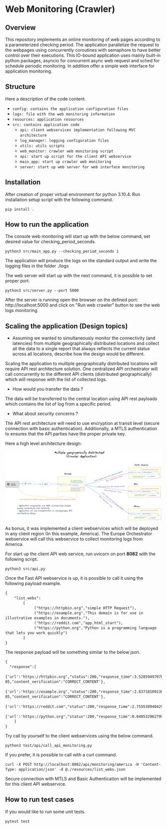 # Web Monitoring (Crawler)

## Overview
This repository implements an online monitoring of web pages according to a parameterized checking period. 
The application parallelize the request to the webpages using concurrently coroutines with semaphore to have better control over their executions. 
This IO-bound application uses mainly built-in python packages, asyncio for concurrent async web request and sched for schedule periodic monitoring.
In addition offer a simple web interface for application monitoring.

## Structure

Here a description of the code content.

- `config: contains the application configuration files`
- `logs: file with the web monitoring information`
- `resources: application resources`
- `src: contains application code`
  - `api: client webservices implementation following MVC architecture`
  - `log_manager: logging configuration files`
  - `utils: utils scripts`
  - `web_monitor: crawler web monitoring script`
  - `api: start up script for the client API webservice `
  - `main_app: start up crawler web monitoring`
  - `server: start up web server for web interface monitoring`


## Installation

After creation of proper virtual environment for python 3.10.4.
Run installation setup script with the following command.

```console
pip install .
```

## How to run the application

The console web monitoring will start up with the below command, set desired value for checking_period_seconds. 
```console
python3 src/main_app.py --checking_period_seconds 1
```
The application will produce the logs on the standard output and write the logging files in the folder ./logs


The web server will start up with the next command, it is possible to set proper port. 

```console
python3 src/server.py --port 5000
```
After the server is running open the browser on the defined port: http://localhost:5000 and click on "Run web crawler" button to see the web logs monitoring.


## Scaling the application (Design topics)

- Assuming we wanted to simultaneously monitor the connectivity (and latencies) from 
multiple geographically distributed locations and collect all the data to a single 
report that always reflects the current status across all locations, describe how 
the design would be different. 

Scaling the application to multiple geographically distributed locations will require API rest architecture solution. 
One centralized API orchestrator will call concurrently to the different API clients (distributed geographically) which will response with the list of collected logs.

- How would you transfer the data ?

The data will be transferred to the central location using API rest payloads which contains the list of log from a specific period.

- What about security concerns ?

The API rest architecture will need to use encryption at transit level (secure connection with basic authentication). 
Additionally, a MTLS authentication to ensures that the API parties have the proper private key.


Here a high level architecture design:

![img.png](resources/crawler-architecture.png)

As bonus, it was implemented a client webservices which will be deployed in any client region (In this example, America).
The Europe Orchestrator webservice will call this webservice to collect monitoring logs from America.

For start up the client API web service, run uvicorn on port **8082** with the following script.

```console
python3 src/api.py 
```

Once the Fast API webservice is up, it is possible to call it using the following payload example.

```console
{
    "list_webs":
        [
             ("https://httpbin.org","simple HTTP Request"),
             ("https://example.org","This domain is for use in illustrative examples in documents."),
             ("https://reddit.com","app_html_start"),
             ("https://python.org","Python is a programming language that lets you work quickly")
        ]
}
```
The response payload will be something similar to the below json.

```console
{ 
  "response":[
      {'url':'https://httpbin.org","status":200,"response_time":3.528594970703125e-05,"content_verification":"CORRECT_CONTENT'},
      {'url':'https://example.org","status":200,"response_time":2.8371810913085938e-05,"content_verification":"CORRECT_CONTENT'},
      {'url':'https://reddit.com","status":200,"response_time":2.7555389404296875,"content_verification":"CORRECT_CONTENT'},
      {'url':'https://python.org","status":200,"response_time":0.048532962799072266,"content_verification":"CORRECT_CONTENT'}
    ]
}
```

Try call by yourself to the client webservices using the below command.

```console
python3 test/api/call_api_monitoring.py
```

If you prefer, it is possible to call with a curl command.

```console
curl -X POST http://localhost:8082/api/monitoring/america -H 'Content-Type: application/json' -d @./resources/list_webs.json
```

Secure connection with MTLS and Basic Authentication will be implemented for this client API webservice.

## How to run test cases

If you would like to run some unit tests.

```console
pytest test
```
